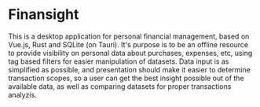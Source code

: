 # Finansight

This is a desktop application for personal financial management, based on Vue.js, Rust and SQLite (on Tauri). It's purpose is to be an offline resource to provide visibility on personal data about purchases, expenses, etc, using tag based filters for easier manipulation of datasets.
Data input is as simplified as possible, and presentation should make it easier to determine transaction scopes, so a user can get the best insight possible out of the available data, as well as comparing datasets for proper transactions analyzis.

